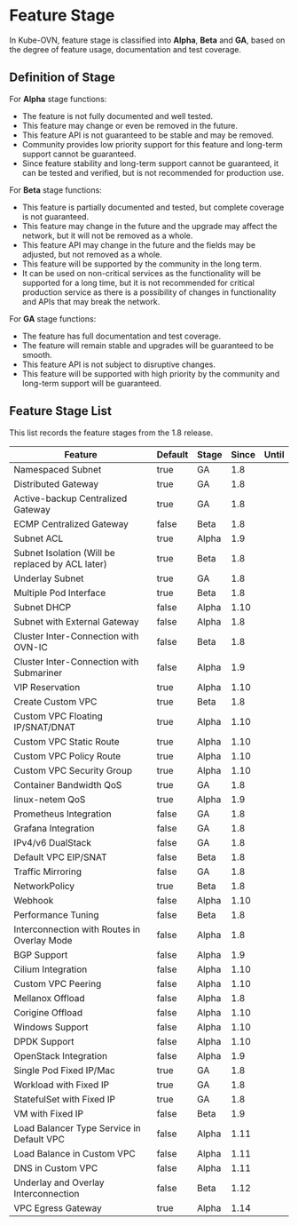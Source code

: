# Feature Stage

In Kube-OVN, feature stage is classified into **Alpha**, **Beta** and **GA**, based on the degree of feature usage, documentation and test coverage.

## Definition of Stage

For **Alpha** stage functions:

- The feature is not fully documented and well tested.
- This feature may change or even be removed in the future.
- This feature API is not guaranteed to be stable and may be removed.
- Community provides low priority support for this feature and long-term support cannot be guaranteed.
- Since feature stability and long-term support cannot be guaranteed, it can be tested and verified, but is not recommended for production use.

For **Beta** stage functions:

- This feature is partially documented and tested, but complete coverage is not guaranteed.
- This feature may change in the future and the upgrade may affect the network, but it will not be removed as a whole.
- This feature API may change in the future and the fields may be adjusted, but not removed as a whole.
- This feature will be supported by the community in the long term.
- It can be used on non-critical services as the functionality will be supported for a long time, but it is not recommended for critical production service as there is a possibility of changes in functionality and APIs that may break the network.

For **GA** stage functions:

- The feature has full documentation and test coverage.
- The feature will remain stable and upgrades will be guaranteed to be smooth.
- This feature API is not subject to disruptive changes.
- This feature will be supported with high priority by the community and long-term support will be guaranteed.

## Feature Stage List

This list records the feature stages from the 1.8 release.

| Feature                                          | Default | Stage | Since | Until |
|--------------------------------------------------|---------|-------|-------|-------|
| Namespaced Subnet                                | true    | GA    | 1.8   |       |
| Distributed Gateway                              | true    | GA    | 1.8   |       |
| Active-backup Centralized Gateway                | true    | GA    | 1.8   |       |
| ECMP Centralized Gateway                         | false   | Beta  | 1.8   |       |
| Subnet ACL                                       | true    | Alpha | 1.9   |       |
| Subnet Isolation (Will be replaced by ACL later) | true    | Beta  | 1.8   |       |
| Underlay Subnet                                  | true    | GA    | 1.8   |       |
| Multiple Pod Interface                           | true    | Beta  | 1.8   |       |
| Subnet DHCP                                      | false   | Alpha | 1.10  |       |
| Subnet with External Gateway                     | false   | Alpha | 1.8   |       |
| Cluster Inter-Connection with OVN-IC             | false   | Beta  | 1.8   |       |
| Cluster Inter-Connection with Submariner         | false   | Alpha | 1.9   |       |
| VIP Reservation                                  | true    | Alpha | 1.10  |       |
| Create Custom VPC                                | true    | Beta  | 1.8   |       |
| Custom VPC Floating IP/SNAT/DNAT                 | true    | Alpha | 1.10  |       |
| Custom VPC Static Route                          | true    | Alpha | 1.10  |       |
| Custom VPC Policy Route                          | true    | Alpha | 1.10  |       |
| Custom VPC Security Group                        | true    | Alpha | 1.10  |       |
| Container Bandwidth QoS                          | true    | GA    | 1.8   |       |
| linux-netem QoS                                  | true    | Alpha | 1.9   |       |
| Prometheus Integration                           | false   | GA    | 1.8   |       |
| Grafana Integration                              | false   | GA    | 1.8   |       |
| IPv4/v6 DualStack                                | false   | GA    | 1.8   |       |
| Default VPC EIP/SNAT                             | false   | Beta  | 1.8   |       |
| Traffic Mirroring                                | false   | GA    | 1.8   |       |
| NetworkPolicy                                    | true    | Beta  | 1.8   |       |
| Webhook                                          | false   | Alpha | 1.10  |       |
| Performance Tuning                               | false   | Beta  | 1.8   |       |
| Interconnection with Routes in Overlay Mode      | false   | Alpha | 1.8   |       |
| BGP Support                                      | false   | Alpha | 1.9   |       |
| Cilium Integration                               | false   | Alpha | 1.10  |       |
| Custom VPC Peering                               | false   | Alpha | 1.10  |       |
| Mellanox Offload                                 | false   | Alpha | 1.8   |       |
| Corigine Offload                                 | false   | Alpha | 1.10  |       |
| Windows Support                                  | false   | Alpha | 1.10  |       |
| DPDK Support                                     | false   | Alpha | 1.10  |       |
| OpenStack Integration                            | false   | Alpha | 1.9   |       |
| Single Pod Fixed IP/Mac                          | true    | GA    | 1.8   |       |
| Workload with Fixed IP                           | true    | GA    | 1.8   |       |
| StatefulSet with Fixed IP                        | true    | GA    | 1.8   |       |
| VM with Fixed IP                                 | false   | Beta  | 1.9   |       |
| Load Balancer Type Service in Default VPC        | false   | Alpha | 1.11  |       |
| Load Balance in Custom VPC                       | false   | Alpha | 1.11  |       |
| DNS in Custom VPC                                | false   | Alpha | 1.11  |       |
| Underlay and Overlay Interconnection             | false   | Beta  | 1.12  |       |
| VPC Egress Gateway                               | true    | Alpha | 1.14  |       |
